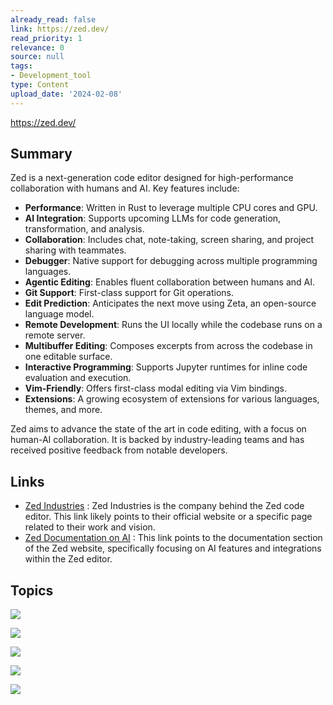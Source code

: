```yaml
---
already_read: false
link: https://zed.dev/
read_priority: 1
relevance: 0
source: null
tags:
- Development_tool
type: Content
upload_date: '2024-02-08'
---
```


https://zed.dev/
## Summary

Zed is a next-generation code editor designed for high-performance collaboration with humans and AI. Key features include:

- **Performance**: Written in Rust to leverage multiple CPU cores and GPU.
- **AI Integration**: Supports upcoming LLMs for code generation, transformation, and analysis.
- **Collaboration**: Includes chat, note-taking, screen sharing, and project sharing with teammates.
- **Debugger**: Native support for debugging across multiple programming languages.
- **Agentic Editing**: Enables fluent collaboration between humans and AI.
- **Git Support**: First-class support for Git operations.
- **Edit Prediction**: Anticipates the next move using Zeta, an open-source language model.
- **Remote Development**: Runs the UI locally while the codebase runs on a remote server.
- **Multibuffer Editing**: Composes excerpts from across the codebase in one editable surface.
- **Interactive Programming**: Supports Jupyter runtimes for inline code evaluation and execution.
- **Vim-Friendly**: Offers first-class modal editing via Vim bindings.
- **Extensions**: A growing ecosystem of extensions for various languages, themes, and more.

Zed aims to advance the state of the art in code editing, with a focus on human-AI collaboration. It is backed by industry-leading teams and has received positive feedback from notable developers.
## Links

- [Zed Industries](https://zedindustries.creator-spring.com/) : Zed Industries is the company behind the Zed code editor. This link likely points to their official website or a specific page related to their work and vision.
- [Zed Documentation on AI](https://zed.dev/docs/ai/overview) : This link points to the documentation section of the Zed website, specifically focusing on AI features and integrations within the Zed editor.

## Topics

![](topics/Tool/Zed)

![](topics/Concept/Agentic%20Editing)

![](topics/Concept/Multibuffer%20Editing)

![](topics/Concept/Remote%20Development)

![](topics/Concept/Language%20Server%20Protocol)